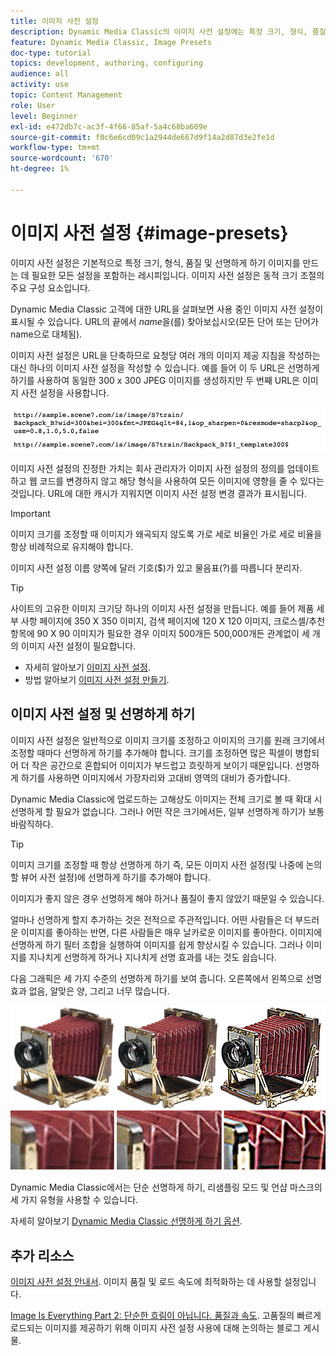 ```yaml
---
title: 이미지 사전 설정
description: Dynamic Media Classic의 이미지 사전 설정에는 특정 크기, 형식, 품질 및 선명하게 하기를 사용하여 이미지를 만드는 데 필요한 모든 설정이 포함되어 있습니다. 이미지 사전 설정은 동적 크기 조절의 주요 구성 요소입니다. Dynamic Media Classic의 URL을 보면 이미지 사전 설정이 사용 중인지 쉽게 알 수 있습니다. 이미지 사전 설정, 이러한 사전 설정이 유용한 이유 및 사전 설정을 만드는 방법에 대해 알아봅니다.
feature: Dynamic Media Classic, Image Presets
doc-type: tutorial
topics: development, authoring, configuring
audience: all
activity: use
topic: Content Management
role: User
level: Beginner
exl-id: e472db7c-ac3f-4f66-85af-5a4c68ba609e
source-git-commit: f0c6e6cd09c1a2944de667d9f14a2d87d3e2fe1d
workflow-type: tm+mt
source-wordcount: '670'
ht-degree: 1%

---
```


# 이미지 사전 설정 {#image-presets}

이미지 사전 설정은 기본적으로 특정 크기, 형식, 품질 및 선명하게 하기 이미지를 만드는 데 필요한 모든 설정을 포함하는 레시피입니다. 이미지 사전 설정은 동적 크기 조절의 주요 구성 요소입니다.

Dynamic Media Classic 고객에 대한 URL을 살펴보면 사용 중인 이미지 사전 설정이 표시될 수 있습니다. URL의 끝에서 $name$을(를) 찾아보십시오(모든 단어 또는 단어가 name으로 대체됨).

이미지 사전 설정은 URL을 단축하므로 요청당 여러 개의 이미지 제공 지침을 작성하는 대신 하나의 이미지 사전 설정을 작성할 수 있습니다. 예를 들어 이 두 URL은 선명하게 하기를 사용하여 동일한 300 x 300 JPEG 이미지를 생성하지만 두 번째 URL은 이미지 사전 설정을 사용합니다.

![이미지](assets/image-presets/image-preset-2.png)

이미지 사전 설정의 진정한 가치는 회사 관리자가 이미지 사전 설정의 정의를 업데이트하고 웹 코드를 변경하지 않고 해당 형식을 사용하여 모든 이미지에 영향을 줄 수 있다는 것입니다. URL에 대한 캐시가 지워지면 이미지 사전 설정 변경 결과가 표시됩니다.

>[!IMPORTANT]
>
>이미지 크기를 조정할 때 이미지가 왜곡되지 않도록 가로 세로 비율인 가로 세로 비율을 항상 비례적으로 유지해야 합니다.

이미지 사전 설정 이름 양쪽에 달러 기호($)가 있고 물음표(?)를 따릅니다 분리자.

>[!TIP]
>
>사이트의 고유한 이미지 크기당 하나의 이미지 사전 설정을 만듭니다. 예를 들어 제품 세부 사항 페이지에 350 X 350 이미지, 검색 페이지에 120 X 120 이미지, 크로스셀/추천 항목에 90 X 90 이미지가 필요한 경우 이미지 500개든 500,000개든 관계없이 세 개의 이미지 사전 설정이 필요합니다.

- 자세히 알아보기 [이미지 사전 설정](https://experienceleague.adobe.com/docs/dynamic-media-classic/using/image-sizing/setting-image-presets.html).
- 방법 알아보기 [이미지 사전 설정 만들기](https://experienceleague.adobe.com/docs/dynamic-media-classic/using/image-sizing/setting-image-presets.html#creating-an-image-preset).

## 이미지 사전 설정 및 선명하게 하기

이미지 사전 설정은 일반적으로 이미지 크기를 조정하고 이미지의 크기를 원래 크기에서 조정할 때마다 선명하게 하기를 추가해야 합니다. 크기를 조정하면 많은 픽셀이 병합되어 더 작은 공간으로 혼합되어 이미지가 부드럽고 흐릿하게 보이기 때문입니다. 선명하게 하기를 사용하면 이미지에서 가장자리와 고대비 영역의 대비가 증가합니다.

Dynamic Media Classic에 업로드하는 고해상도 이미지는 전체 크기로 볼 때 확대 시 선명하게 할 필요가 없습니다. 그러나 어떤 작은 크기에서든, 일부 선명하게 하기가 보통 바람직하다.

>[!TIP]
>
>이미지 크기를 조정할 때 항상 선명하게 하기 즉, 모든 이미지 사전 설정(및 나중에 논의할 뷰어 사전 설정)에 선명하게 하기를 추가해야 합니다.
>
>이미지가 좋지 않은 경우 선명하게 해야 하거나 품질이 좋지 않았기 때문일 수 있습니다.

얼마나 선명하게 할지 추가하는 것은 전적으로 주관적입니다. 어떤 사람들은 더 부드러운 이미지를 좋아하는 반면, 다른 사람들은 매우 날카로운 이미지를 좋아한다. 이미지에 선명하게 하기 필터 조합을 실행하여 이미지를 쉽게 향상시킬 수 있습니다. 그러나 이미지를 지나치게 선명하게 하거나 지나치게 선명 효과를 내는 것도 쉽습니다.

다음 그래픽은 세 가지 수준의 선명하게 하기를 보여 줍니다. 오른쪽에서 왼쪽으로 선명 효과 없음, 알맞은 양, 그리고 너무 많습니다.

![이미지](assets/image-presets/image-presets-1.jpg)

Dynamic Media Classic에서는 단순 선명하게 하기, 리샘플링 모드 및 언샵 마스크의 세 가지 유형을 사용할 수 있습니다.

자세히 알아보기 [Dynamic Media Classic 선명하게 하기 옵션](https://experienceleague.adobe.com/docs/dynamic-media-classic/using/master-files/sharpening-image.html#sharpening_an_image).

## 추가 리소스

[이미지 사전 설정 안내서](https://www.adobe.com/content/dam/www/us/en/experience-manager/pdfs/dynamic-media-image-preset-guide.pdf). 이미지 품질 및 로드 속도에 최적화하는 데 사용할 설정입니다.

[Image Is Everything Part 2: 단순한 흐림이 아닙니다. 품질과 속도](https://theblog.adobe.com/image-is-everything-part-2-its-never-just-a-blur-quality-versus-speed/). 고품질의 빠르게 로드되는 이미지를 제공하기 위해 이미지 사전 설정 사용에 대해 논의하는 블로그 게시물.
